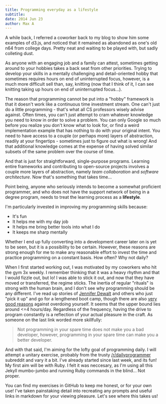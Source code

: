 ```yaml
---
title: Programming everyday as a lifestyle
subtitle: 
date: 2014 Jun 23
author: Max A
---
```


<section>

A while back, I referred a coworker back to my blog to show him some examples of d3.js, and noticed that it remained as abandoned as one's old n64 from college days. Pretty neat and waiting to be played with, but sadly colleting dust.

As anyone with an engaging job and a family can attest, sometimes getting around to your hobbies takes a back seat from other priorities. <!-- more --> Trying to develop your skills in a mentally challenging and detail-oriented hobby that sometimes requires hours on end of uninterrupted focus, however, is a much more difficult sell than, say, knitting (now that I think of it, I can see knitting taking up hours on end of uninterrupted focus...).

The reason that programming cannot be put into a "hobby" framework is that it doesn't work like a continuous time investment stream. One can't just do a little programming - that's what all CS professors wisely advise against. Often times, you can't just attempt to cram whatever knowledge you need to know in order to solve a problem. You can only Google so much before you realize you don't know what to look for, or find a weird implementation example that has nothing to do with your original intent. You need to have access to a couple (or perhaps more) layers of abstraction, readily at your fingertips - sometimes just to figure out what is wrong! And that additional knowledge comes at the expense of having solved similar subsets of the same problem over the course of time.

And that is just for straightforward, single-purpose programs. Learning entire frameworks and contributing to open-source projects involves a couple more layers of abstraction, namely *team collaboration* and *software architecture*. Now that's something that takes time...

Point being, anyone who seriously intends to become a somewhat proficient programmer, and who does not have the support network of being in a degree program, needs to treat the learning process as a **lifestyle**.

I'm particularly invested in improving my programming skills because:

 * It's fun
 * It helps me with my day job
 * It helps me bring better tools into what I do
 * It keeps me sharp mentally

Whether I end up fully converting into a development career later on is yet to be seen, but it is a possibility to be certain. However, these reasons are strong enough for me to make any reasonable effort to invest the time and practice programming on a constant basis. How often? Why not daily?

When I first started working out, I was motivated by my coworkers who hit the gym 3x weekly. I remember thinking that it was a heavy rhythm and that I would fizzle out, but lo! I was able to stick it out, and now that they have moved or transferred, the regime sticks. The inertia of regular "rituals" is strong with the human brain, and I don't see why programming should be any different. I've read up stories of [Jennifer Dewalt](http://blog.jenniferdewalt.com/) and others who just "pick it up" and go for a lengthened boot camp, though there are also [very good reasons](https://programmers.stackexchange.com/questions/48698/i-dont-program-in-my-spare-time-does-that-make-me-a-bad-developer) against overdoing yourself. It seems that the upper bound lies around <=4 hours/day. Regardless of the frequency, having the drive to program constantly is a reflection of your actual pleasure in the craft. As someone on the last link worded more skillfully:

> Not programming in your spare time does not make you a bad developer, however, programming in your spare time can make you a better developer.
>

And with that said, I'm aiming for the lofty goal of programming daily. I will attempt a unitary exercise, probably from the trusty [/r/dailyprogrammer](http://www.reddit.com/r/dailyprogrammer/) subreddit and vary it a bit. I've already started since last week, and its fun! My first aim will be with Ruby. I felt it was neccesary, as I'm using all this Jekyll mumbo-jumbo and running Ruby commands in the blind... Not proper.

You can find my exercises in GitHub to keep me honest, or for your own use! I've taken painstaking detail into recreating any prompts and useful links in markdown for your viewing pleasure. Let's see where this takes us!

</section>